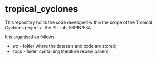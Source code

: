 # tropical_cyclones
This repository holds the code developed within the scope of the Tropical Cyclones project at the Phi-lab, ESRIN/ESA.

It is organised as follows:
  - src - folder where the datasets and code are stored;
  - docs - folder containing literature review papers.
